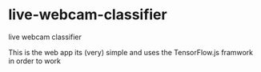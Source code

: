 # live-webcam-classifier
live webcam classifier

 This is the web app its (very)  simple and uses the TensorFlow.js framwork in order to work
 
